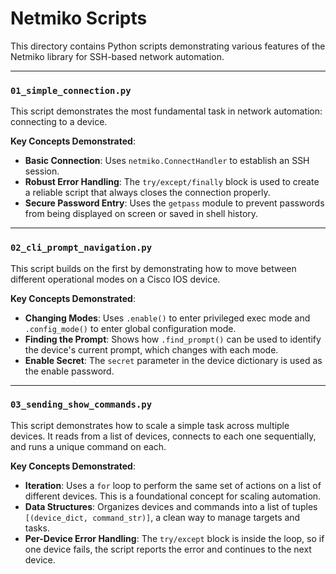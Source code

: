 # Netmiko Scripts

This directory contains Python scripts demonstrating various features of the Netmiko library for SSH-based network automation.

---

### `01_simple_connection.py`

This script demonstrates the most fundamental task in network automation: connecting to a device.

**Key Concepts Demonstrated**:
* **Basic Connection**: Uses `netmiko.ConnectHandler` to establish an SSH session.
* **Robust Error Handling**: The `try/except/finally` block is used to create a reliable script that always closes the connection properly.
* **Secure Password Entry**: Uses the `getpass` module to prevent passwords from being displayed on screen or saved in shell history.

---

### `02_cli_prompt_navigation.py`

This script builds on the first by demonstrating how to move between different operational modes on a Cisco IOS device.

**Key Concepts Demonstrated**:
* **Changing Modes**: Uses `.enable()` to enter privileged exec mode and `.config_mode()` to enter global configuration mode.
* **Finding the Prompt**: Shows how `.find_prompt()` can be used to identify the device's current prompt, which changes with each mode.
* **Enable Secret**: The `secret` parameter in the device dictionary is used as the enable password.

---

### `03_sending_show_commands.py`

This script demonstrates how to scale a simple task across multiple devices. It reads from a list of devices, connects to each one sequentially, and runs a unique command on each.

**Key Concepts Demonstrated**:
* **Iteration**: Uses a `for` loop to perform the same set of actions on a list of different devices. This is a foundational concept for scaling automation.
* **Data Structures**: Organizes devices and commands into a list of tuples `[(device_dict, command_str)]`, a clean way to manage targets and tasks.
* **Per-Device Error Handling**: The `try/except` block is inside the loop, so if one device fails, the script reports the error and continues to the next device.
